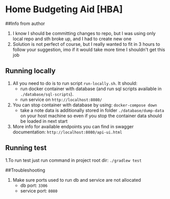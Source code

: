 # Home Budgeting Aid [HBA]
##Info from author
1. I know I should be committing changes to repo, but I was using only local repo and sth broke up, 
   and I had to create new one
2. Solution is not perfect of course, but I really wanted to fit in 3 hours to follow your suggestion, 
   imo if it would take more time I shouldn't get this job

## Running locally
1. All you need to do is to run script `run-locally.sh`. It should:
   * run docker container with database (and run sql scripts available in `./database/sql-scripts`).
   * run service on `http://localhost:8080/`
2. You can stop container with database by using: `docker-compose down`
   * take a note data is additionally stored in folder `./database/dump-data` on your host machine 
     so even if you stop the container data should be loaded in next start
3. More info for available endpoints you can find in swagger documentation: `http://localhost:8080/api-ui.html`

## Running test
1.To run test just run command in project root dir: `./gradlew test`

##Troubleshooting
1. Make sure ports used to run db and service are not allocated
    * db port: `3306`
    * service port: `8080`